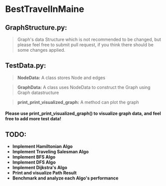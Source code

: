 # BestTravelInMaine

## GraphStructure.py:

>Graph's data Structure which is not recommended to be changed,
but please feel free to submit pull request, if you think there should be some changes applied.
## TestData.py:

> **NodeData:** A class stores Node and edges

> **GraphData:** A class uses NodeData to construct the Graph using Graph datastructure 

> **print_print_visualized_graph:** A method can plot the graph


#### Please use print_print_visualized_graph() to visualize graph data, and feel free to add more test data!


## TODO: 
-  **Implement Hamiltonian Algo**
- **Implement Traveling Salesman Algo**
- **Implement BFS Algo**
- **Implement DFS Algo**
- **Implement Dijkstra's Algo** 
- **Print and visualize Path Result** 
- **Benchmark and analyze each Algo's performance** 